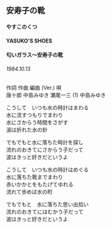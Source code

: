 ## 安寿子の靴
#### やすこのくつ
#### YASUKO'S SHOES
#### 匂いガラス～安寿子の靴
###### 1984.10.13

作詞   作曲         編曲 (Ver.)   唄  
唐十郎 中島みゆき   瀬尾一三 (1)   中島みゆき  


こうして　いつも水の時計はまわる  
水に流すつもりでまわり  
水にさからう時間をさがす  
涙は折れた水の針  
  
でもでもと水に落ちた時計を探し  
流れのおきてにさからう子だって  
波はきっと好きだというよ  
  
こうして　いつも水の時計はめぐる  
水に落ちた靴までまわり  
赤いかかとをもたげてゆれる  
流れて歩めば水の町  
  
でもでもと　水に落ちた思い出拾い  
流れのおきてにはむかう子だって  
波はきっと好きだというよ  
